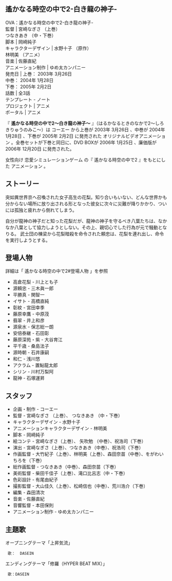 遙かなる時空の中で2-白き龍の神子-  
---  
OVA：遙かなる時空の中で2-白き龍の神子-  
監督  |  宮崎なぎさ  （上巻）   
つなきあき  （中・下巻）  
脚本  |  岡崎純子   
キャラクターデザイン  |  水野十子  （原作）   
林明美  （アニメ）  
音楽  |  佐藤直紀   
アニメーション制作  |  ゆめ太カンパニー   
発売日  |  上巻：  2003年  3月26日    
中巻：  2004年  1月28日  
下巻：  2005年  2月2日  
話数  |  全3話   
テンプレート  \-  ノート  
プロジェクト  |  アニメ   
ポータル  |  アニメ   
  
『 **遙かなる時空の中で2〜白き龍の神子〜** 』（はるかなるときのなかで2〜しろきりゅうのみこ〜）は  コーエー  から上巻が  2003年
3月26日  、中巻が  2004年  1月28日  、下巻が  2005年  2月2日  に発売された  オリジナルビデオアニメーション
。全巻セットが下巻と同日に、DVD BOXが  2006年  1月25日  、廉価版が2006年  12月20日  に発売された。

女性向け  恋愛シミュレーションゲーム  の『  遙かなる時空の中で2  』をもとにした  アニメーション  。

##  ストーリー  

突如異世界京へ召喚された女子高生の花梨。知り合いもいない、どんな世界かも分からない場所に放り出される形となった彼女に次々に災難が降りかかり、ついには孤独と疲れから倒れてしまう。

自分が龍神の神子だと知った花梨だが、龍神の神子を守るべき八葉たちは、なかなか八葉として協力しようとしない。その上、親切心でした行為が元で騒動となりる。
武士団の棟梁から花梨暗殺を命令された頼忠は、花梨を連れ出し、命令を実行しようとする。

##  登場人物  

詳細は「  遙かなる時空の中で2#登場人物  」を参照

  * 高倉花梨 -  川上とも子 
  * 源頼忠 -  三木眞一郎 
  * 平勝真 -  関智一 
  * イサト -  高橋直純 
  * 彰紋 -  宮田幸季 
  * 藤原幸鷹 -  中原茂 
  * 翡翠 -  井上和彦 
  * 源泉水 -  保志総一朗 
  * 安倍泰継 -  石田彰 
  * 藤原深苑・紫 -  大谷育江 
  * 平千歳 -  桑島法子 
  * 源時朝 -  石井康嗣 
  * 和仁 -  浅川悠 
  * アクラム -  置鮎龍太郎 
  * シリン -  川村万梨阿 
  * 龍神 -  石塚運昇 

##  スタッフ  

  * 企画・制作 -  コーエー 
  * 監督 -  宮崎なぎさ  （上巻）、  つなきあき  （中・下巻） 
  * キャラクターデザイン -  水野十子 
  * アニメーションキャラクターデザイン -  林明美 
  * 脚本 - 岡崎純子 
  * 絵コンテ - 宮崎なぎさ（上巻）、  矢吹勉  （中巻）、祝浩司（下巻） 
  * 演出 - 宮崎なぎさ（上巻）、つなきあき（中巻）、祝浩司（下巻） 
  * 作画監督 - 大竹紀子（上巻）、林明美（上巻）、森田奈苗（中巻）、をがわいちろを（下巻） 
  * 総作画監督 - つなきあき（中巻）、森田奈苗（下巻） 
  * 美術監督 - 柴田千佳子（上巻）、滝口比呂志（中・下巻） 
  * 色彩設計 - 有尾由紀子 
  * 撮影監督 - 大山佳久（上巻）、松崎信也（中巻）、荒川浩介（下巻） 
  * 編集 - 森田清次 
  * 音楽 -  佐藤直紀 
  * 音響監督 -  本田保則 
  * アニメーション制作 -  ゆめ太カンパニー 

##  主題歌  

オープニングテーマ「上昇気流」

     歌：  DASEIN 
エンディングテーマ「修羅（HYPER BEAT MIX）」

     歌：DASEIN 

